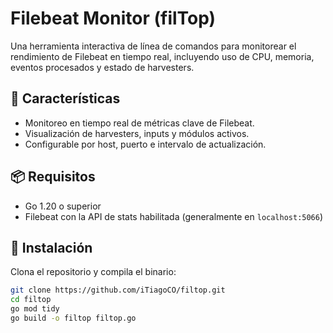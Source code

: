 # Filebeat Monitor (filTop)

Una herramienta interactiva de línea de comandos para monitorear el rendimiento de Filebeat en tiempo real, incluyendo uso de CPU, memoria, eventos procesados y estado de harvesters.

## 🚀 Características
- Monitoreo en tiempo real de métricas clave de Filebeat.
- Visualización de harvesters, inputs y módulos activos.
- Configurable por host, puerto e intervalo de actualización.

## 📦 Requisitos
- Go 1.20 o superior
- Filebeat con la API de stats habilitada (generalmente en `localhost:5066`)

## 🔧 Instalación
Clona el repositorio y compila el binario:
```bash
git clone https://github.com/iTiagoCO/filtop.git
cd filtop
go mod tidy
go build -o filtop filtop.go
